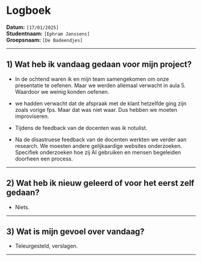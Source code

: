 # Logboek

**Datum:** `[17/01/2025]`  
**Studentnaam:** `[Ephram Janssens]`  
**Groepsnaam:** `[De Badeendjes]`

---

## 1) Wat heb ik vandaag gedaan voor mijn project?
 
- In de ochtend waren ik en mijn team samengekomen om onze presentatie te oefenen. Maar we werden allemaal verwacht in aula 5. 
Waardoor we weinig konden oefenen. 

- we hadden verwacht dat de afspraak met de klant hetzelfde ging zijn zoals vorige fps. Maar dat was niet waar. 
Dus hebben we moeten improviseren.

- Tijdens de feedback van de docenten was ik notulist.

- Na de disastruese feedback van de docenten werkten we verder aan research. We moesten andere gelijkaardige websites onderzoeken. 
Specifiek onderzoeken hoe zij AI gebruiken en mensen begeleiden doorheen een process.

---
## 2) Wat heb ik nieuw geleerd of voor het eerst zelf gedaan?

- Niets.

---

## 3) Wat is mijn gevoel over vandaag?
 
- Teleurgesteld, verslagen.

---
